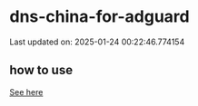 # dns-china-for-adguard

Last updated on: 2025-01-24 00:22:46.774154

## how to use

[See here](https://github.com/AdguardTeam/AdGuardHome/wiki/Configuration#upstreams-from-file)